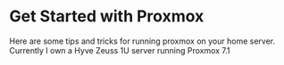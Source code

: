# Get Started with Proxmox
Here are some tips and tricks for running proxmox on your home server.
Currently I own a Hyve Zeuss 1U server running Proxmox 7.1

